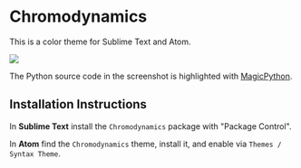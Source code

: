 # Chromodynamics

This is a color theme for Sublime Text and Atom.

![](https://magicstack.github.io/MagicPython/example.png)

The Python source code in the screenshot is highlighted with
[MagicPython](https://github.com/MagicStack/MagicPython).



## Installation Instructions

In **Sublime Text** install the `Chromodynamics` package with "Package Control".

In **Atom** find the `Chromodynamics` theme, install it, and enable via
`Themes / Syntax Theme`.
